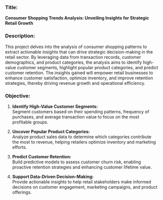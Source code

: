 ### **Title:**  
**Consumer Shopping Trends Analysis: Unveiling Insights for Strategic Retail Growth**

### **Description:**  
This project delves into the analysis of consumer shopping patterns to extract actionable insights that can drive strategic decision-making in the retail sector. By leveraging data from transaction records, customer demographics, and product categories, the analysis aims to identify high-value customer segments, highlight popular product categories, and predict customer retention. The insights gained will empower retail businesses to enhance customer satisfaction, optimize inventory, and improve retention strategies, thereby driving revenue growth and operational efficiency.

### **Objective:**  
1. **Identify High-Value Customer Segments:**  
   Segment customers based on their spending patterns, frequency of purchases, and average transaction value to focus on the most profitable groups.

2. **Uncover Popular Product Categories:**  
   Analyze product sales data to determine which categories contribute the most to revenue, helping retailers optimize inventory and marketing efforts.

3. **Predict Customer Retention:**  
   Build predictive models to assess customer churn risk, enabling proactive retention strategies and enhancing customer lifetime value.

4. **Support Data-Driven Decision-Making:**  
   Provide actionable insights to help retail stakeholders make informed decisions on customer engagement, marketing campaigns, and product offerings.
